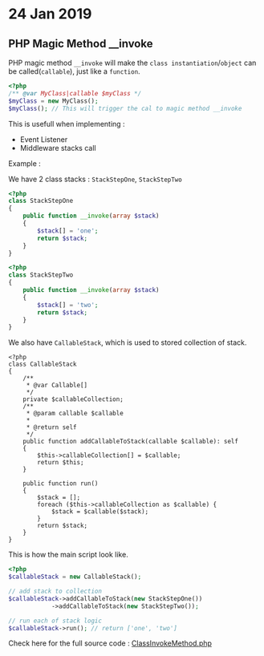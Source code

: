 # 24 Jan 2019

## PHP Magic Method __invoke

PHP magic method `__invoke` will make the `class instantiation`/`object` can be called(`callable`), just like a `function`.

```php
<?php
/** @var MyClass|callable $myClass */
$myClass = new MyClass();
$myClass(); // This will trigger the cal to magic method __invoke
```

This is usefull when implementing :
- Event Listener
- Middleware stacks call

Example :

We have 2 class stacks : `StackStepOne`, `StackStepTwo`

```php
<?php
class StackStepOne
{
    public function __invoke(array $stack)
    {
        $stack[] = 'one';
        return $stack;
    }
}
```

```php
<?php
class StackStepTwo
{
    public function __invoke(array $stack)
    {
        $stack[] = 'two';
        return $stack;
    }
}
```

We also have `CallableStack`, which is used to stored collection of stack.

```
<?php
class CallableStack
{
    /**
     * @var Callable[]
     */
    private $callableCollection;
    /**
     * @param callable $callable
     *
     * @return self
     */
    public function addCallableToStack(callable $callable): self
    {
        $this->callableCollection[] = $callable;
        return $this;
    }

    public function run()
    {
        $stack = [];
        foreach ($this->callableCollection as $callable) {
            $stack = $callable($stack);
        }
        return $stack;
    }
}
```

This is how the main script look like.

```php
<?php
$callableStack = new CallableStack();

// add stack to collection
$callableStack->addCallableToStack(new StackStepOne())
            ->addCallableToStack(new StackStepTwo());

// run each of stack logic
$callableStack->run(); // return ['one', 'two']
```

Check here for the full source code : [ClassInvokeMethod.php](https://github.com/harryosmar/sample-phpunit-test/blob/invoke-magic-method/tests/unit/ClassInvokeMethod.php)


